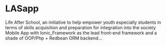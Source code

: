 # LASapp
Life After School, an initiative to help empower youth especially students in terms of skills acquisition and preparation for integration into the society     
Mobile App with Ionic_Framework as the lead front-end framework and a shade of OOP/Php + Redbean ORM backend...
